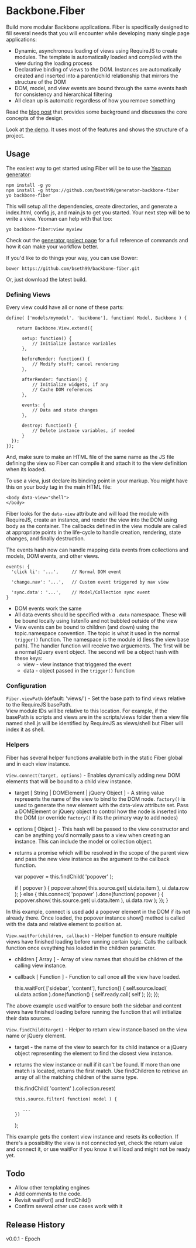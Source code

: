 Backbone.Fiber
=========

Build more modular Backbone applications.  Fiber is specifically designed to fill several needs that you will
encounter while developing many single page applications: 

  - Dynamic, asynchronous loading of views using RequireJS to create modules.  The template is automatically 
loaded and compiled with the view during the loading process
  - Declarative binding of views to the DOM.  Instances are automatically created and inserted into a parent/child 
relationship that mirrors the structure of the DOM
  - DOM, model, and view events are bound through the same events hash for consistency and hierarchical filtering
  - All clean up is automatic regardless of how you remove something
 

Read the [blog post](http://www.benknowscode.com/2013/08/extending-backbone-for-building-better-web-applications.html) 
that provides some background and discusses the core concepts of the design.

Look at [the demo](http://bseth99.github.io/backbone-fiber-demo/).  It uses most of the features and shows the 
structure of a project.

Usage
---------------

The easiest way to get started using Fiber will be to use the 
[Yeoman generator](https://github.com/bseth99/generator-backbone-fiber):
      
    npm install -g yo
    npm install -g https://github.com/bseth99/generator-backbone-fiber
    yo backbone-fiber
    
This will setup all the dependencies, create directories, and generate a index.html, config.js, and main.js to get 
you started.  Your next step will be to write a view.  Yeoman can help with that too:

    yo backbone-fiber:view myview
    
Check out the [generator project page](https://github.com/bseth99/generator-backbone-fiber) for a full reference of 
commands and how it can make your workflow better.

If you'd like to do things your way, you can use Bower:

    bower https://github.com/bseth99/backbone-fiber.git
    
Or, just download the latest build.


### Defining Views ###

Every view could have all or none of these parts:

    define( ['models/mymodel', 'backbone'], function( Model, Backbone ) {

        return Backbone.View.extend({
          
          setup: function() {
              // Initialize instance variables
          },

          beforeRender: function() {
              // Modify stuff; cancel rendering
          },

          afterRender: function() {
              // Initialize widgets, if any
              // Cache DOM references
          },

          events: {
              // Data and state changes
          },

          destroy: function() {
              // Delete instance variables, if needed
          }
      });
    });
    

And, make sure to make an HTML file of the same name as the JS file defining the view so Fiber can compile it and attach 
it to the view definition when its loaded.

To use a view, just declare its binding point in your markup.  You might have this on your body tag in the main HTML file:

    <body data-view="shell">
    </body>

Fiber looks for the `data-view` attribute and will load the module with RequireJS, create an instance, and render 
the view into the DOM using body as the container.  The callbacks defined in the view module are called at appropriate 
points in the life-cycle to handle creation, rendering, state changes, and finally destruction.


The events hash now can handle mapping data events from collections and models, DOM events, and other views.  

    events: {
      'click li': '...',     // Normal DOM event
      
      'change.nav': '...',   // Custom event triggered by nav view
      
      'sync.data': '...',    // Model/Collection sync event
    }
    
  - DOM events work the same  
  - All data events should be specified with a ````.data```` namespace.  These will be bound locally using listenTo 
    and not bubbled outside of the view
  - View events can be bound to children (and down) using the topic.namespace convention.  The topic is what it used 
    in the normal ````trigger()```` function.  The namespace is the module id (less the view base path).  The handler 
    function will receive two arguements.  The first will be a normal jQuery event object.  The second will be a object 
    hash with these keys:    
    - view - view instance that triggered the event
    - data - object passed in the ````trigger()```` function


### Configuration ###

`Fiber.viewPath` (default: 'views/') - Set the base path to find views relative to the RequireJS basePath.  
View module IDs will be relative to this location. For example, if the basePath is scripts and views are 
in the scripts/views folder then a view file named shell.js will be identified by RequireJS as views/shell 
but Fiber will index it as shell.


### Helpers ###

Fiber has several helper functions available both in the static Fiber global and in each view instance.  


`View.connect(target, options)` - Enables dynamically adding new DOM elements that will be
bound to a child view instance.

   - target [ String | DOMElement | jQuery Object ] - A string value represents the name of the view to bind to the DOM node.
   `factory()` is used to generate the new element with the data-view attribute
   set.  Pass a DOMElement or jQuery object to control how the node is inserted
   into the DOM (or override `factory()` if its the primary way to add nodes)

   - options [ Object ] - This hash will be passed to the view constructor and can be anything you'd
   normally pass to a view when creating an instance.  This can include the model
   or collection object.

   - returns a promise which will be resolved in the scope of the parent view and
   pass the new view instance as the argument to the callback function.

      var popover = this.findChild( 'popover' );

      if ( popover ) {
         popover.show( this.source.get( ui.data.item ), ui.data.row );
      } else {
         this.connect( 'popover' ).done(function( popover ) {
            popover.show( this.source.get( ui.data.item ), ui.data.row );
         });
      }

In this example, connect is used add a popover element in the DOM if its not already there.  Once
loaded, the popover instance show() method is called with the data and relative element to position
at.

`View.waitFor(children, callback)` - Helper function to ensure multiple views have finished loading before running
certain logic.  Calls the callback function once eveything has loaded in the children parameter.

   - children [ Array ] - Array of view names that should be children of the calling view instance.

   - callback [ Function ] - Function to call once all the view have loaded.

      this.waitFor( ['sidebar', 'content'], function() {
         self.source.load( ui.data.action ).done(function() {
            self.ready.call( self );
         });
      });

The above example used waitFor to ensure both the sidebar and content views have finished loading before
running the function that will initialize their data sources.

`View.findChild(target)` - Helper to return view instance based on the view name or jQuery element.

   - target - the name of the view to search for its child instance or a jQuery object representing
     the element to find the closest view instance.
     
   - returns the view instance or null if it can't be found.  If more than one match is located,
     returns the first match.  Use findChildren to retrieve an array of all the matching children of
     the same type.
   
      this.findChild( 'content' ).collection.reset(

         this.source.filter( function( model ) {

            ...
         })
      );
            
This example gets the content view instance and resets its collection.  If there's a possibility the 
view is not connected yet, check the return value and connect it, or use waitFor if you know it will load
and might not be ready yet.


Todo
---------------

  - Allow other templating engines
  - Add comments to the code.  
  - Revisit waitFor() and findChild()
  - Confirm several other use cases work with it
  
Release History
---------------

  v0.0.1 - Epoch
  

